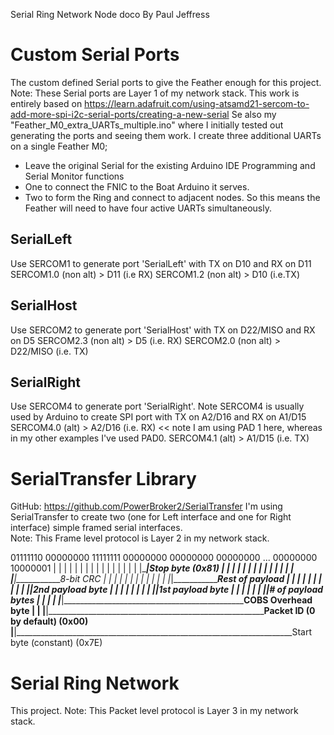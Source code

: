 Serial Ring Network Node doco
By Paul Jeffress

Custom Serial Ports
===================
The custom defined Serial ports to give the Feather enough for this project.
Note: These Serial ports are Layer 1 of my network stack.
This work is entirely based on https://learn.adafruit.com/using-atsamd21-sercom-to-add-more-spi-i2c-serial-ports/creating-a-new-serial
Se also my "Feather_M0_extra_UARTs_multiple.ino" where I initially tested out generating the ports and seeing them work.
I create three additional UARTs on a single Feather M0;
* Leave the original Serial for the existing Arduino IDE Programming and Serial Monitor functions
* One to connect the FNIC to the Boat Arduino it serves.
* Two to form the Ring and connect to adjacent nodes.
So this means the Feather will need to have four active UARTs simultaneously.

SerialLeft
----------
Use SERCOM1 to generate port 'SerialLeft'
with TX on D10 and RX on D11
SERCOM1.0 (non alt) > D11 (i.e RX)
SERCOM1.2 (non alt) > D10 (i.e.TX)

SerialHost
-----------
Use SERCOM2 to generate port 'SerialHost'
with TX on D22/MISO and RX on D5
SERCOM2.3 (non alt) > D5 (i.e. RX)
SERCOM2.0 (non alt) > D22/MISO (i.e. TX)

SerialRight
----------
Use SERCOM4 to generate port 'SerialRight'.   Note SERCOM4 is usually used by Arduino to create SPI port
with TX on A2/D16 and RX on A1/D15
SERCOM4.0 (alt) > A2/D16 (i.e. RX)   << note I am using PAD 1 here, whereas in my other examples I've used PAD0. 
SERCOM4.1 (alt) > A1/D15 (i.e. TX)     


SerialTransfer Library
======================
GitHub: https://github.com/PowerBroker2/SerialTransfer
I'm using SerialTransfer to create two (one for Left interface and one for Right interface) simple framed
serial interfaces.  
Note: This Frame level protocol is Layer 2 in my network stack.

01111110 00000000 11111111 00000000 00000000 00000000 ... 00000000 10000001
|      | |      | |      | |      | |      | |      | | | |      | |______|__Stop byte (0x81)
|      | |      | |      | |      | |      | |      | | | |______|___________8-bit CRC
|      | |      | |      | |      | |      | |      | |_|____________________Rest of payload
|      | |      | |      | |      | |      | |______|________________________2nd payload byte
|      | |      | |      | |      | |______|_________________________________1st payload byte
|      | |      | |      | |______|__________________________________________# of payload bytes
|      | |      | |______|___________________________________________________COBS Overhead byte
|      | |______|____________________________________________________________Packet ID (0 by default) (0x00)
|______|_____________________________________________________________________Start byte (constant) (0x7E)


Serial Ring Network
===================
This project.
Note: This Packet level protocol is Layer 3 in my network stack.

